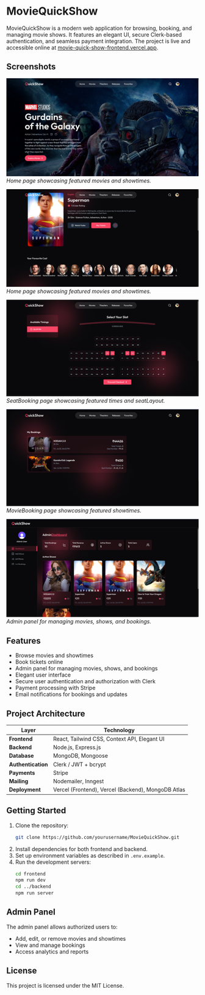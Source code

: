 # MovieQuickShow
MovieQuickShow is a modern web application for browsing, booking, and managing movie shows. It features an elegant UI, secure Clerk-based authentication, and seamless payment integration. The project is live and accessible online at [movie-quick-show-frontend.vercel.app](https://movie-quick-show-frontend.vercel.app/).

## Screenshots

![Home Page](client/src/assets/image1.png)
*Home page showcasing featured movies and showtimes.*

![Movie Page](client/src/assets/image2.png)
*Home page showcasing featured movies and showtimes.*

![SeatBooking Page](client/src/assets/image3.png)
*SeatBooking page showcasing featured times and seatLayout.*

![MyBookings Page](client/src/assets/image4.png)
*MovieBooking page showcasing featured showtimes.*

![Admin Panel](client/src/assets/image5.png)
*Admin panel for managing movies, shows, and bookings.*

## Features

- Browse movies and showtimes
- Book tickets online
- Admin panel for managing movies, shows, and bookings
- Elegant user interface
- Secure user authentication and authorization with Clerk
- Payment processing with Stripe
- Email notifications for bookings and updates

## Project Architecture

| Layer           | Technology                                      |
|-----------------|-------------------------------------------------|
| **Frontend**    | React, Tailwind CSS, Context API, Elegant UI    |
| **Backend**     | Node.js, Express.js                             |
| **Database**    | MongoDB, Mongoose                               |
| **Authentication** | Clerk / JWT + bcrypt                        |
| **Payments**    | Stripe                                          |
| **Mailing**     | Nodemailer, Inngest                             |
| **Deployment**  | Vercel (Frontend), Vercel (Backend), MongoDB Atlas |

## Getting Started

1. Clone the repository:
    ```bash
    git clone https://github.com/yourusername/MovieQuickShow.git
    ```
2. Install dependencies for both frontend and backend.
3. Set up environment variables as described in `.env.example`.
4. Run the development servers:
    ```bash
    cd frontend
    npm run dev
    cd ../backend
    npm run server
    ```

## Admin Panel

The admin panel allows authorized users to:
- Add, edit, or remove movies and showtimes
- View and manage bookings
- Access analytics and reports

## License

This project is licensed under the MIT License.
